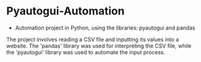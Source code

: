 # Pyautogui-Automation
* Automation project in Python, using the libraries: pyautogui and pandas

The project involves reading a CSV file and inputting its values into a website. The 'pandas' library was used for interpreting the CSV file, while the 'pyautogui' library was used to automate the input process.
